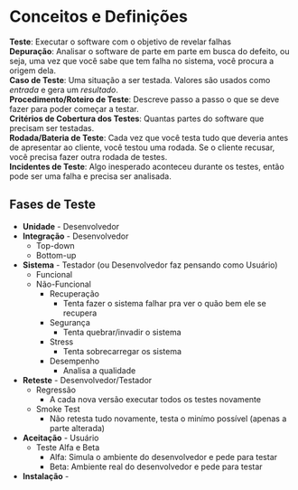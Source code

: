 # Conceitos e Definições

**Teste**: Executar o software com o objetivo de revelar falhas  
**Depuração**: Analisar o software de parte em parte em busca do defeito, ou seja, uma vez que você sabe que tem falha no sistema, você procura a origem dela.  
**Caso de Teste**: Uma situação a ser testada. Valores são usados como *entrada* e gera um *resultado*.  
**Procedimento/Roteiro de Teste**: Descreve passo a passo o que se deve fazer para poder começar a testar.  
**Critérios de Cobertura dos Testes**: Quantas partes do software que precisam ser testadas.  
**Rodada/Bateria de Teste**: Cada vez que você testa tudo que deveria antes de apresentar ao cliente, você testou uma rodada. Se o cliente recusar, você precisa fazer outra rodada de testes.    
**Incidentes de Teste**: Algo inesperado aconteceu durante os testes, então pode ser uma falha e precisa ser analisada.  

## Fases de Teste
* **Unidade** - Desenvolvedor  
* **Integração** - Desenvolvedor  
  * Top-down  
  * Bottom-up
* **Sistema** - Testador  (ou Desenvolvedor faz pensando como Usuário)  
  * Funcional
  * Não-Funcional
    * Recuperação
      * Tenta fazer o sistema falhar pra ver o quão bem ele se recupera
    * Segurança
      * Tenta quebrar/invadir o sistema
    * Stress
      * Tenta sobrecarregar os sistema
    * Desempenho
      * Analisa a qualidade
* **Reteste** - Desenvolvedor/Testador  
  * Regressão
    * A cada nova versão executar todos os testes novamente
  * Smoke Test  
    * Não retesta tudo novamente, testa o minímo possível (apenas a parte alterada)
* **Aceitação** - Usuário  
  * Teste Alfa e Beta  
    * Alfa: Simula o ambiente do desenvolvedor e pede para testar
    * Beta: Ambiente real do desenvolvedor e pede para testar
* **Instalação** -  
